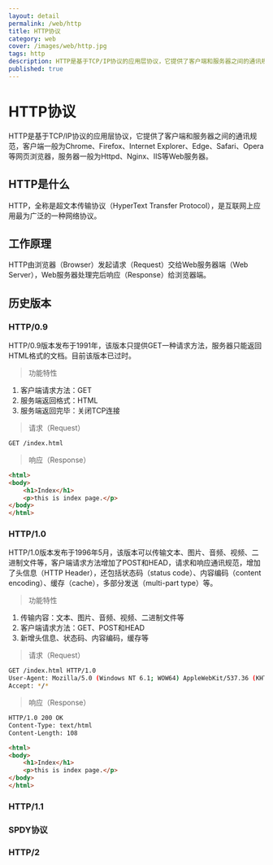 ```yaml
---
layout: detail
permalink: /web/http
title: HTTP协议
category: web
cover: /images/web/http.jpg
tags: http
description: HTTP是基于TCP/IP协议的应用层协议，它提供了客户端和服务器之间的通讯规范，客户端一般为Chrome、Firefox、Internet Explorer、Edge、Safari、Opera等网页浏览器，服务器一般为Httpd、Nginx、IIS等Web服务器。
published: true
---
```


# HTTP协议

HTTP是基于TCP/IP协议的应用层协议，它提供了客户端和服务器之间的通讯规范，客户端一般为Chrome、Firefox、Internet Explorer、Edge、Safari、Opera等网页浏览器，服务器一般为Httpd、Nginx、IIS等Web服务器。

## HTTP是什么

HTTP，全称是超文本传输协议（HyperText Transfer Protocol），是互联网上应用最为广泛的一种网络协议。

## 工作原理

HTTP由浏览器（Browser）发起请求（Request）交给Web服务器端（Web Server），Web服务器处理完后响应（Response）给浏览器端。

## 历史版本

### HTTP/0.9

HTTP/0.9版本发布于1991年，该版本只提供GET一种请求方法，服务器只能返回HTML格式的文档。目前该版本已过时。

> 功能特性

1. 客户端请求方法：GET
2. 服务端返回格式：HTML
3. 服务端返回完毕：关闭TCP连接

> 请求（Request）

```sh
GET /index.html
```

> 响应（Response）

```html
<html>
<body>
	<h1>Index</h1>
	<p>this is index page.</p>
</body>
</html>
```

### HTTP/1.0

HTTP/1.0版本发布于1996年5月，该版本可以传输文本、图片、音频、视频、二进制文件等，客户端请求方法增加了POST和HEAD，请求和响应通讯规范，增加了头信息（HTTP Header），还包括状态码（status code）、内容编码（content encoding）、缓存（cache），多部分发送（multi-part type）等。

> 功能特性

1. 传输内容：文本、图片、音频、视频、二进制文件等
2. 客户端请求方法：GET、POST和HEAD
3. 新增头信息、状态码、内容编码，缓存等

> 请求（Request）

```sh
GET /index.html HTTP/1.0
User-Agent: Mozilla/5.0 (Windows NT 6.1; WOW64) AppleWebKit/537.36 (KHTML, like Gecko) Chrome/55.0.2883.87 Safari/537.36
Accept: */*
```

> 响应（Response）

```html
HTTP/1.0 200 OK
Content-Type: text/html
Content-Length: 108

<html>
<body>
	<h1>Index</h1>
	<p>this is index page.</p>
</body>
</html>
```

### HTTP/1.1

### SPDY协议

### HTTP/2
